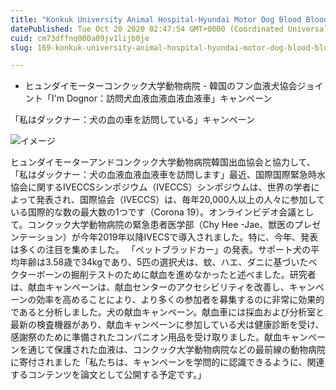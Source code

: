 ```yaml
---
title: "Konkuk University Animal Hospital-Hyundai Motor Dog Blood Blood Car、国際緊急時水協会の紹介"
datePublished: Tue Oct 20 2020 02:47:54 GMT+0000 (Coordinated Universal Time)
cuid: cm73dffnq000a09jv1lijb0je
slug: 169-konkuk-university-animal-hospital-hyundai-motor-dog-blood-blood-car

---
```



- ヒュンダイモーターコンクック大学動物病院 - 韓国のフン血液犬協会ジョイント「I'm Dognor：訪問犬血液血液血液血液車」キャンペーン

「私はダックナー：犬の血の車を訪問している」キャンペーン

![イメージ](https://cdn.hashnode.com/res/hashnode/image/upload/v1739453037895/d077e199-457a-41a4-ae3b-7afa3b72d943.jpeg)

ヒュンダイモーターアンドコンクック大学動物病院韓国出血協会と協力して、「私はダックナー：犬の血液血液血液車を訪問します」最近、国際国際緊急時水協会に関するIVECCSシンポジウム（IVECCS）シンポジウムは、世界の学者によって発表され、国際協会（IVECCS）は、毎年20,000人以上の人々に参加している国際的な数の最大数の1つです（Corona 19）。オンラインビデオ会議として。コンクック大学動物病院の緊急患者医学部（Chy Hee -Jae、獣医のプレゼンテーション）が今年2019年以降IVECSで導入されました。特に、今年、発表は多くの注目を集めました。 「ペットブラッドカー」の発表。サポート犬の平均年齢は3.58歳で34kgであり、5匹の選択犬は、蚊、ハエ、ダニに基づいたベクターボーンの掘削テストのために献血を進めなかったと述べました。研究者は、献血キャンペーンは、献血センターのアクセシビリティを改善し、キャンペーンの効率を高めることにより、より多くの参加者を募集するのに非常に効果的であると分析しました。犬の献血キャンペーン。献血車には採血および分析室と最新の検査機器があり、献血キャンペーンに参加している犬は健康診断を受け、感謝祭のために準備されたコンパニオン用品を受け取りました。献血キャンペーンを通じて保護された血液は、コンクック大学動物病院などの最前線の動物病院に寄付されました「私たちは、キャンペーンを学問的に認識できるように、関連するコンテンツを論文として公開する予定です。」